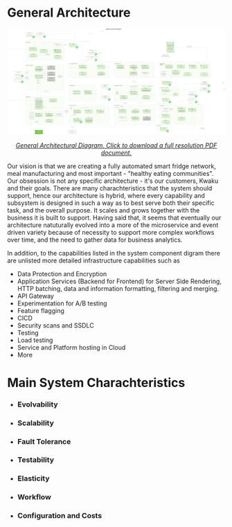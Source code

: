 # General Architecture  

[<img src="./diagrams/System%20Component%20Diagram%20-%20Platform%20small.jpeg">](./diagrams/System%20Component%20Diagram%20-%20Platform.jpeg)
[_<center>General Architectural Diagram. Click to download a full resolution PDF document.</center>_](./diagrams/System%20Component%20Diagram%20-%20Platform.pdf)

Our vision is that we are creating a fully automated smart fridge network, meal manufacturing and most important - "healthy eating communities". Our obsession is not any specific architecture - it's our customers, Kwaku and their goals. There are many charachteristics that the system should support, hence our architecture is hybrid, where every capability and subsystem is designed in such a way as to best serve both their specific task, and the overall purpose. It scales and grows together with the business it is built to support. Having said that, it seems that eventually our architecture natuturally evolved into a more of the microservice and event driven variety because of necessity to support more complex workflows over time, and the need to gather data for business analytics. 

In addition, to the capabilities listed in the system component digram there are unlisted more detailed infrastructure  capabilities such as 
* Data Protection and Encryption
* Application Services (Backend for Frontend) for Server Side Rendering, HTTP batching, data and information formatting, filtering and merging.
* API Gateway
* Experimentation for A/B testing
* Feature flagging
* CICD
* Security scans and SSDLC
* Testing
* Load testing
* Service and Platform hosting in Cloud
* More

# Main System Charachteristics
* ### Evolvability
* ### Scalability 
* ### Fault Tolerance
* ### Testability
* ### Elasticity
* ### Workflow
* ### Configuration and Costs

 

